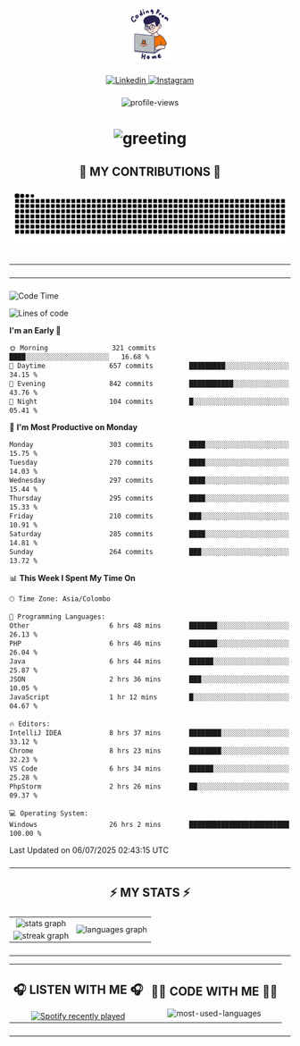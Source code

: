 <div align="center">
    <img width="75" src="./assets/top.gif" alt="top-image"/>
</div>

###    

<div align="center">
    <a href="https://www.linkedin.com/in/nureka-rodrigo/" target="_blank">
        <img src="https://user-images.githubusercontent.com/74038190/235294012-0a55e343-37ad-4b0f-924f-c8431d9d2483.gif" width="50px" alt="Linkedin"/>
    </a>
    <a href="https://www.instagram.com/nureka_rodrigo/" target="_blank">
        <img src="https://user-images.githubusercontent.com/74038190/235294013-a33e5c43-a01c-43f6-b44d-a406d8b4ab75.gif" width="50px"  alt="Instagram"/>
    </a>
</div>

###    

<div align="center">
    <img src="https://komarev.com/ghpvc/?username=nureka-rodrigo&color=blue" alt="profile-views"/>
</div> 

###    

<h1 align="center">
    <img src="https://readme-typing-svg.herokuapp.com/?font=Righteous&size=35&center=true&vCenter=true&width=500&height=70&duration=4000&lines=Hi+There!+👋;+I'm+Nureka+Rodrigo!;" alt="greeting"/>
</h1> 

###    

<h2 align="center">🐍 MY CONTRIBUTIONS 🐍</h2>

<div align="center">
    <img alt="snake eating my contributions" src="https://raw.githubusercontent.com/nureka-rodrigo/nureka-rodrigo/output/github-contribution-grid-snake.svg"/>
</div> 

###

<hr/>

###

<hr/>

###

<!--START_SECTION:waka-->
![Code Time](http://img.shields.io/badge/Code%20Time-1%2C462%20hrs%2049%20mins-blue)

![Lines of code](https://img.shields.io/badge/From%20Hello%20World%20I%27ve%20Written-532.3%20thousand%20lines%20of%20code-blue)

**I'm an Early 🐤** 

```text
🌞 Morning                321 commits         ████░░░░░░░░░░░░░░░░░░░░░   16.68 % 
🌆 Daytime                657 commits         █████████░░░░░░░░░░░░░░░░   34.15 % 
🌃 Evening                842 commits         ███████████░░░░░░░░░░░░░░   43.76 % 
🌙 Night                  104 commits         █░░░░░░░░░░░░░░░░░░░░░░░░   05.41 % 
```
📅 **I'm Most Productive on Monday** 

```text
Monday                   303 commits         ████░░░░░░░░░░░░░░░░░░░░░   15.75 % 
Tuesday                  270 commits         ████░░░░░░░░░░░░░░░░░░░░░   14.03 % 
Wednesday                297 commits         ████░░░░░░░░░░░░░░░░░░░░░   15.44 % 
Thursday                 295 commits         ████░░░░░░░░░░░░░░░░░░░░░   15.33 % 
Friday                   210 commits         ███░░░░░░░░░░░░░░░░░░░░░░   10.91 % 
Saturday                 285 commits         ████░░░░░░░░░░░░░░░░░░░░░   14.81 % 
Sunday                   264 commits         ███░░░░░░░░░░░░░░░░░░░░░░   13.72 % 
```


📊 **This Week I Spent My Time On** 

```text
🕑︎ Time Zone: Asia/Colombo

💬 Programming Languages: 
Other                    6 hrs 48 mins       ███████░░░░░░░░░░░░░░░░░░   26.13 % 
PHP                      6 hrs 46 mins       ███████░░░░░░░░░░░░░░░░░░   26.04 % 
Java                     6 hrs 44 mins       ██████░░░░░░░░░░░░░░░░░░░   25.87 % 
JSON                     2 hrs 36 mins       ███░░░░░░░░░░░░░░░░░░░░░░   10.05 % 
JavaScript               1 hr 12 mins        █░░░░░░░░░░░░░░░░░░░░░░░░   04.67 % 

🔥 Editors: 
IntelliJ IDEA            8 hrs 37 mins       ████████░░░░░░░░░░░░░░░░░   33.12 % 
Chrome                   8 hrs 23 mins       ████████░░░░░░░░░░░░░░░░░   32.23 % 
VS Code                  6 hrs 34 mins       ██████░░░░░░░░░░░░░░░░░░░   25.28 % 
PhpStorm                 2 hrs 26 mins       ██░░░░░░░░░░░░░░░░░░░░░░░   09.37 % 

💻 Operating System: 
Windows                  26 hrs 2 mins       █████████████████████████   100.00 % 
```


 Last Updated on 06/07/2025 02:43:15 UTC
<!--END_SECTION:waka-->

###

<hr/>

###

<h2 align="center">⚡ MY STATS ⚡</h2>

###    

<div align="center">
    <table>
        <tr>
            <td align="center">
                <img src="https://github-readme-stats.vercel.app/api?username=nureka-rodrigo&hide_rank=false&show_icons=true&include_all_commits=true&count_private=true&theme=dark&locale=en&order=1" alt="stats graph"/>
            </td>
            <td rowspan="2" align="center">
                <img src="https://github-readme-stats.vercel.app/api/top-langs?username=nureka-rodrigo&locale=en&card_width=320&langs_count=8&theme=dark&order=2&count_private=true" alt="languages graph"/>
            </td>
        </tr>
        <tr>
            <td align="center">
                <img src="https://streak-stats.demolab.com?user=nureka-rodrigo&theme=dark" alt="streak graph"/>
            </td>
        </tr>
    </table>
</div> 

###

<hr/>

<div align="center">
    <table>
        <tr>
            <td align="center">
                <h2>🎧 LISTEN WITH ME 🎧</h2>
                <a href="https://open.spotify.com/user/zjqfkmbawszam1irs05fwxsls">
                    <img src="https://spotify-recently-played-readme.vercel.app/api?user=zjqfkmbawszam1irs05fwxsls&count=5&unique=true" alt="Spotify recently played"  />
                </a>
            </td>
            <td align="center">
                <h2>👨‍💻 CODE WITH ME 👨‍💻</h2>
                <img src="https://github-readme-stats.vercel.app/api/wakatime?username=@nureka99&theme=dark&compact=True&langs_count=10" alt="most-used-languages"/>
            </td>
        </tr>
    </table>
</div> 

###

<hr/>
